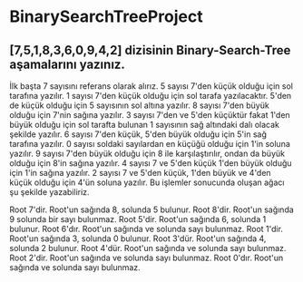 # BinarySearchTreeProject


## [7,5,1,8,3,6,0,9,4,2] dizisinin Binary-Search-Tree aşamalarını yazınız.

İlk başta 7 sayısını referans olarak alırız. 5 sayısı 7'den küçük olduğu için sol tarafına yazılır. 1 sayısı 7'den küçük olduğu için sol tarafa yazılacaktır. 5'den de küçük olduğu için 5 sayısının sol altına yazılır. 8 sayısı 7'den büyük olduğu için 7'nin sağına yazılır. 3 sayısı 7'den ve 5'den küçüktür fakat 1'den büyük olduğu için sol tarafta bulunan 1 sayısının sağ altındaki dalı olacak şekilde yazılır. 6 sayısı 7'den küçük, 5'den büyük olduğu için 5'in sağ tarafına yazılır. 0 sayısı soldaki sayılardan en küçüğü olduğu için 1'in soluna yazılır. 9 sayısı 7'den büyük olduğu için 8 ile karşılaştırılır, ondan da büyük olduğu için 8'in sağına yazılır. 4 sayısı 7 ve 5'den küçük 1'den büyük olduğu için 1'in sağına yazılır. 2 sayısı 7 ve 5'den küçük, 1'den büyük ve 4'den küçük olduğu için 4'ün soluna yazılır. Bu işlemler sonucunda oluşan ağacı şu şekilde yazabiliriz.

Root 7'dir. Root'un sağında 8, solunda 5 bulunur. Root 8'dir. Root'un sağında 9 solunda bir sayı bulunmaz. Root 5'dir. Root'un sağında 6, solunda 1 bulunur. Root 6'dır. Root'un sağında ve solunda sayı bulunmaz. Root 1'dir. Root'un sağında 3, solunda 0 bulunur. Root 3'dür. Root'un sağında 4, solunda 2 bulunur. Root 4'dür. Root'un sağında ve solunda sayı bulunmaz. Root 2'dir. Root'un sağında ve solunda sayı bulunmaz. Root 0'dır. Root'un sağında ve solunda sayı bulunmaz.
